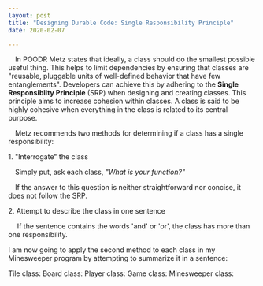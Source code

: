 ```yaml
---
layout: post
title: "Designing Durable Code: Single Responsibility Principle"
date: 2020-02-07

---
```


<p>&emsp;In POODR Metz states that ideally, a class should do the smallest possible useful thing. This helps to limit dependencies by ensuring that classes are "reusable, pluggable units of well-defined behavior that have few entanglements". Developers can achieve this by adhering to the <b>Single Responsiblity Principle</b> (SRP) when designing and creating classes. This principle aims to increase cohesion within classes. A class is said to be highly cohesive when everything in the class is related to its central purpose.</p>

<p>&emsp;Metz recommends two methods for determining if a class has a single responsibility:</p>
<p>1. "Interrogate" the class</p>
<p>&emsp;Simply put, ask each class, <em>"What is your function?"</em></p>
<p>&emsp;If the answer to this question is neither straightforward nor concise, it does not follow the SRP.</p>
<p>2. Attempt to describe the class in one sentence</p>
<p>&emsp; If the sentence contains the words 'and' or 'or', the class has more than one responsibility.</p>

<p>I am now going to apply the second method to each class in my Minesweeper program by attempting to summarize it in a sentence:</p>

Tile class:
Board class: 
Player class:
Game class:
Minesweeper class:
